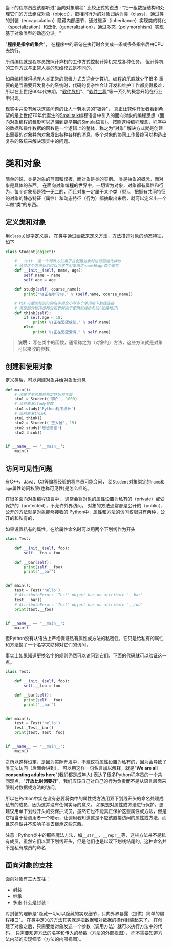 当下的程序员应该都听过"面向对象编程"
比较正式的说法 : 
"把一组数据结构和处理它们的方法组成对象（object），把相同行为的对象归纳为类（class），通过类的封装（encapsulation）隐藏内部细节，通过继承（inheritance）实现类的特化（specialization）和泛化（generalization），通过多态（polymorphism）实现基于对象类型的动态分派。"

"**程序是指令的集合**"，
在程序中的语句在执行时会变成一条或多条指令后由CPU去执行。

所谓编程就是程序员按照计算机的工作方式控制计算机完成各种任务。
但计算机的工作方式与正常人类的思维模式是不同的，

如果编程就得抛弃人类正常的思维方式去迎合计算机，编程的乐趣就少了很多
重要的是当需要开发复杂的系统时，代码的复杂性会让开发和维护工作都变得极难，
所以在上世纪60年代末期，"[软件危机](https://zh.wikipedia.org/wiki/%E8%BD%AF%E4%BB%B6%E5%8D%B1%E6%9C%BA)"、"[软件工程](https://zh.wikipedia.org/wiki/%E8%BD%AF%E4%BB%B6%E5%B7%A5%E7%A8%8B)"等一系列的概念开始在行业中出现。

现实中并没有解决这些问题的让人一劳永逸的"[银弹](https://zh.wikipedia.org/wiki/%E6%B2%A1%E6%9C%89%E9%93%B6%E5%BC%B9)"，
真正让软件开发者看到希望的是上世纪70年代诞生的[Smalltalk](https://zh.wikipedia.org/wiki/Smalltalk)编程语言中引入的面向对象的编程思想（面向对象编程的雏形可以追溯到更早期的[Simula](https://zh.wikipedia.org/wiki/Simula)语言）。
按照这种编程理念，程序中的数据和操作数据的函数是一个逻辑上的整体，称之为“对象”
解决方式就是创建出需要的对象并向对象发出各种各样的消息，多个对象的协同工作最终可以构造出复杂的系统来解决现实中的问题。

# 类和对象
简单的说，类是对象的蓝图和模板，而对象是类的实例。
类是抽象的概念，而对象是具体的东西。
在面向对象编程的世界中，一切皆为对象，对象都有属性和行为，每个对象都是独一无二的，而且对象一定属于某个类（型）。
把拥有共同特征的对象的静态特征（属性）和动态特征（行为）都抽取出来后，就可以定义出一个叫做“类”的东西。

## 定义类和对象
用`class`关键字定义类，
在类中通过函数来定义方法，方法描述对象的动态特征，
如下
```python
class Student(object):

    # __init__是一个特殊方法用于在创建对象时进行初始化操作
    # 通过这个方法我们可以为学生对象绑定name和age两个属性
    def __init__(self, name, age):
        self.name = name
        self.age = age

    def study(self, course_name):
        print('%s正在学习%s.' % (self.name, course_name))

    # PEP 8要求标识符的名字用全小写多个单词用下划线连接
    # 但是部分程序员和公司更倾向于使用驼峰命名法(驼峰标识)
    def think(self):
        if self.age < 18:
            print('%s正在渴望成绩.' % self.name)
        else:
            print('%s正在渴望爱情.' % self.name)

```
> **说明：** 写在类中的函数，通常称之为（对象的）方法，这些方法就是对象可以接收的参数。

## 创建和使用对象
定义类后，可以创建对象并给对象发消息
```python
def main():
    # 创建学生对象并指定姓名和年龄
    stu1 = Student('李白', 1000)
    # 给对象发study参数
    stu1.study('Python程序设计')
    # 给对象发think
    stu1.think()
    stu2 = Student('王大锤', 15)
    stu2.study('思想品德')
    stu2.think()


if __name__ == '__main__':
    main()
```

## 访问可见性问题
有C++、Java、C#等编程经验的程序员可能会问，
给`Student`对象绑定的`name`和`age`属性访问权限(也称可见性)是怎么样的。

在很多面向对象编程语言中，
通常会将对象的属性设置为私有的（private）或受保护的（protected），不允许外界访问，
对象的方法通常都是公开的（public），公开的方法就是对象能够接收的
Python中，属性和方法的访问权限只有两种，公开的和私有的，

如果设置私有的属性，在给属性命名时可以用两个下划线作为开头
```python
class Test:

    def __init__(self, foo):
        self.__foo = foo

    def __bar(self):
        print(self.__foo)
        print('__bar')


def main():
    test = Test('hello')
    # AttributeError: 'Test' object has no attribute '__bar'
    test.__bar()
    # AttributeError: 'Test' object has no attribute '__foo'
    print(test.__foo)


if __name__ == "__main__":
    main()
```
但Python没有从语法上严格保证私有属性或方法的私密性，它只是给私有的属性和方法换了一个名字来妨碍对它们的访问，

事实上如果知道更换名字的规则仍然可以访问到它们，下面的代码就可以验证这一点。
```python
class Test:

    def __init__(self, foo):
        self.__foo = foo

    def __bar(self):
        print(self.__foo)
        print('__bar')


def main():
    test = Test('hello')
    test._Test__bar()
    print(test._Test__foo)


if __name__ == "__main__":
    main()
```
之所以这样设定，是因为实际开发中，不建议将属性设置为私有的，因为会导致子类无法访问（后面会讲到）。
可以用这样一句名言加以解释，就是"**We are all consenting adults here**"(我们都是成年人)
表达了很多Python程序员的一个共同观点，"**开放比封闭要好**"，我们应该自己对自己的行为负责而不是从语言层面来限制对数据或方法的访问。

所以在Python中实在没有必要将类中的属性或方法用双下划线开头的命名处理成私有的成员，因为这并没有任何实际的意义。
如果想对属性或方法进行保护，更建议用单下划线开头的受保护成员，虽然它也不能真正保护这些属性或方法，但是它相当于给调用者一个暗示，让调用者知道这是不应该直接访问的属性或方法，而且这样做并不影响子类去继承这些东西。

注意 : Python类中的那些魔法方法，如`__str__`、`__repr__`等，这些方法并不是私有成员，虽然它们以双下划线开头，但是他们也是以双下划线结尾的，这种命名并不是私有成员的命名


## 面向对象的支柱
面向对象有三大支柱：
* 封装
* 继承
* 多态
什么是封装：

对封装的理解是"隐藏一切可以隐藏的实现细节，只向外界暴露（提供）简单的编程接口"。
在类中定义的方法其实就是把数据和对数据的操作封装起来了，
在创建了对象之后，只需要给对象发送一个参数（调用方法）就可以执行方法中的代码，
只需要知道方法的名字和传入的参数（方法的外部视图），
而不需要知道方法内部的实现细节（方法的内部视图）。











